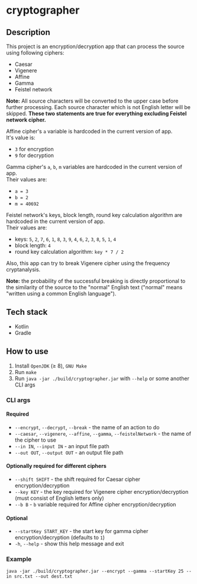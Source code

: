 # cryptographer

## Description

This project is an encryption/decryption app that can process the source using following ciphers:
* Caesar
* Vigenere
* Affine
* Gamma
* Feistel network

**Note:** All source characters will be converted to the upper case before further processing.
Each source character which is not English letter will be skipped.
**These two statements are true for everything excluding Feistel network cipher.**

Affine cipher's `a` variable is hardcoded in the current version of app.\
It's value is:
* `3` for encryption
* `9` for decryption

Gamma cipher's `a`, `b`, `m` variables are hardcoded in the current version of app.\
Their values are:
* `a = 3`
* `b = 2`
* `m = 40692`

Feistel network's keys, block length, round key calculation algorithm
are hardcoded in the current version of app.\
Their values are:
* keys: `5`, `2`, `7`, `6`, `1`, `8`, `3`, `9`, `4`, `6`, `2`, `3`, `8`, `5`, `1`, `4`
* block length: `4`
* round key calculation algorithm: `key * 7 / 2`

Also, this app can try to break Vigenere cipher using the frequency cryptanalysis.

**Note:** the probability of the successful breaking is directly proportional
to the similarity of the source to the "normal" English text
("normal" means "written using a common English language").

## Tech stack

* Kotlin
* Gradle

## How to use

1. Install `OpenJDK` (≥ 8), `GNU Make`
2. Run `make`
3. Run `java -jar ./build/cryptographer.jar` with `--help` or some another CLI args

### CLI args

#### Required

* `--encrypt`, `--decrypt`, `--break` - the name of an action to do
* `--caesar`, `--vigenere`, `--affine`, `--gamma`, `--feistelNetwork` - the name of the cipher to use
* `--in IN`, `--input IN` - an input file path
* `--out OUT`, `--output OUT` - an output file path

#### Optionally required for different ciphers

* `--shift SHIFT` - the shift required for Caesar cipher encryption/decryption
* `--key KEY` - the key required for Vigenere cipher encryption/decryption
(must consist of English letters only)
* `--b B` - `b` variable required for Affine cipher encryption/decryption

#### Optional

* `--startKey START_KEY` - the start key for gamma cipher encryption/decryption (defaults to `1`)
* `-h`, `--help` - show this help message and exit

### Example

```
java -jar ./build/cryptographer.jar --encrypt --gamma --startKey 25 --in src.txt --out dest.txt
```
